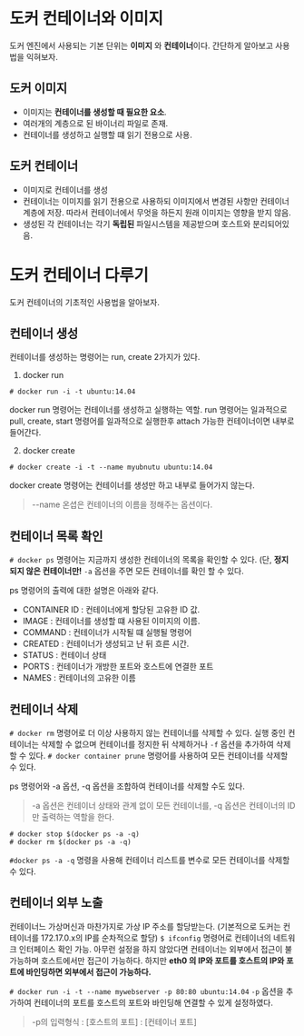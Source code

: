 

# 도커 컨테이너와 이미지
도커 엔진에서 사용되는 기본 단위는 **이미지** 와 **컨테이너**이다. 간단하게 알아보고 사용법을 익혀보자.

## 도커 이미지
- 이미지는 **컨테이너를 생성할 때 필요한 요소**. 
- 여러개의 계층으로 된 바이너리 파일로 존재.
- 컨테이너를 생성하고 실행할 떄 읽기 전용으로 사용.

## 도커 컨테이너
- 이미지로 컨테이너를 생성
- 컨테이너는 이미지를 읽기 전용으로 사용하되 이미지에서 변경된 사항만 컨테이너 계층에 저장. 따라서 컨테이너에서 무엇을 하든지 원래 이미지는 영향을 받지 않음.
- 생성된 각 컨테이너는 각기 **독립된** 파일시스템을 제공받으며 호스트와 분리되어있음.

# 도커 컨테이너 다루기
도커 컨테이너의 기초적인 사용법을 알아보자.

## 컨테이너 생성
컨테이너를 생성하는 명령어는 run, create 2가지가 있다.

1. docker run

`# docker run -i -t ubuntu:14.04` 

docker run 명령어는 컨테이너를 생성하고 실행하는 역할. run 명령어는 일과적으로 pull, create, start 명령어를 일과적으로 실행한후 attach 가능한 컨테이너이면 내부로 들어간다.

2. docker create

`# docker create -i -t --name myubnutu ubuntu:14.04`

docker create 명령어는 컨테이너를 생성만 하고 내부로 들어가지 않는다.
> --name 온셥은 컨테이너의 이름을 정해주는 옵션이다.

## 컨테이너 목록 확인
`# docker ps` 명령어는 지금까지 생성한 컨테이너의 목록을 확인할 수 있다. (단, **정지되지 않은 컨테이너만!**
`-a` 옵션을 주면 모든 컨테이너를 확인 할 수 있다.

ps 명령어의 출력에 대한 설명은 아래와 같다.
- CONTAINER ID : 컨테이너에게 할당된 고유한 ID 값.
- IMAGE : 컨테이너를 생성할 떄 사용된 이미지의 이름.
- COMMAND : 컨테이너가 시작될 떄 실행될 명령어
- CREATED : 컨테이너가 생성되고 난 뒤 흐른 시간.
- STATUS : 컨테이너 상태
- PORTS : 컨테이너가 개방한 포트와 호스트에 연결한 포트
- NAMES : 컨테이너의 고유한 이름

## 컨테이너 삭제
`# docker rm` 명령어로 더 이상 사용하지 않는 컨테이너를 삭제할 수 있다. 실행 중인 컨테이너는 삭제할 수 없으며 컨테이너를 정지한 뒤 삭제하거나 `-f` 옵션을 추가하여 삭제할 수 있다. 
`# docker container prune` 명령어를 사용하여 모든 컨테이너를 삭제할 수 있다.

ps 명령어와 -a 옵션, -q 옵션을 조합하여 컨테이너를 삭제할 수도 있다. 
> -a 옵션은 컨테이너 상태와 관계 없이 모든 컨테이너를, -q 옵션은 컨테이너의 ID 만 출력하는 역할을 한다.

~~~
# docker stop $(docker ps -a -q)
# docker rm $(docker ps -a -q)
~~~
`#docker ps -a -q` 명령을 사용해 컨테이너 리스트를 변수로 모든 컨테이너를 삭제할 수 있다.

## 컨테이너 외부 노출
컨테이너느 가상머신과 마찬가지로 가상 IP 주소를 할당받는다. (기본적으로 도커는 컨테이너를 172.17.0.x의 IP를 순차적으로 할당)
`$ ifconfig` 명령어로 컨테이너의 네트워크 인터페이스 확인 가능. 아무런 설정을 하지 않았다면 컨테이너는 외부에서 접근이 불가능하며 호스트에서만 접근이 가능하다. 하지만 **eth0 의 IP와 포트를 호스트의 IP와 포트에 바인딩하면 외부에서 접근이 가능하다.**

`# docker run -i -t --name mywebserver -p 80:80 ubuntu:14.04`
`-p` 옵션을 추가하여 컨테이너의 포트를 호스트의 포트와 바인딩해 연결할 수 있게 설정하였다. 
> -p의 입력형식 : [호스트의 포트] : [컨테이너 포트]


